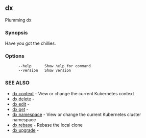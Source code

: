 ## dx

Plumming dx

### Synopsis

Have you got the chillies.

### Options

```
      --help      Show help for command
      --version   Show version
```

### SEE ALSO

* [dx context](dx_context.md)	 - View or change the current Kubernetes context
* [dx delete](dx_delete.md)	 - 
* [dx edit](dx_edit.md)	 - 
* [dx get](dx_get.md)	 - 
* [dx namespace](dx_namespace.md)	 - View or change the current Kubernetes cluster namespace
* [dx rebase](dx_rebase.md)	 - Rebase the local clone
* [dx upgrade](dx_upgrade.md)	 - 

